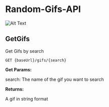 # Random-Gifs-API

![Alt Text](https://images.vexels.com/media/users/3/135811/isolated/lists/f3dc1094d770aadce0dff261623fddb6-wuerfel-3d-symbol.png)

<h2>GetGifs</h2>

Get Gifs by search

```GET {baseUrl}/gifs/{search}```

**Get Params:**

search: The name of the gif you want to search

**Returns:**

A gif in string format
